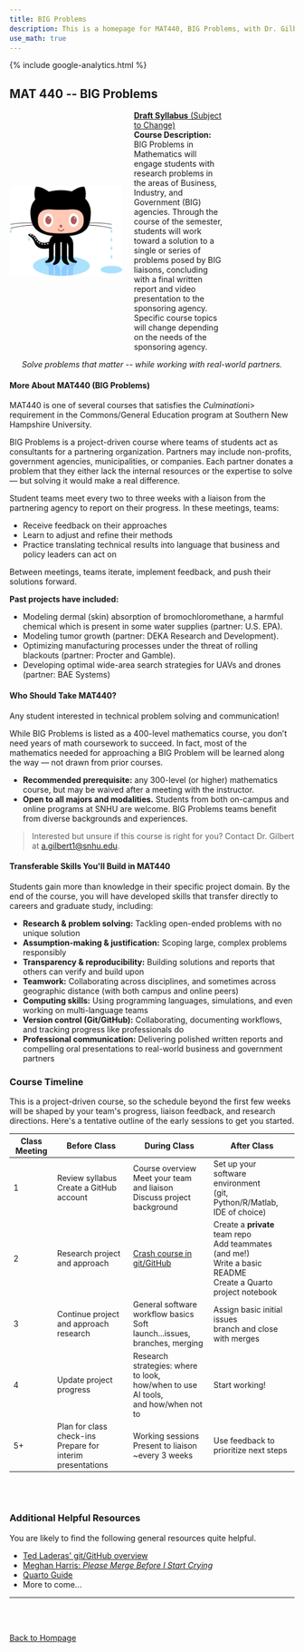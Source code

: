```yaml
---
title: BIG Problems
description: This is a homepage for MAT440, BIG Problems, with Dr. Gilbert at Southern New Hampshire University. In this course, student teams collaborate with a partner from Business, Industry, or Government (BIG) to tackle real-world problems whose solutions can make a meaningful impact for the partnering entity.
use_math: true
---
```


{% include google-analytics.html %}

## MAT 440 -- BIG Problems

<script>
MathJax = {
  tex: {
    inlineMath: [['$', '$'], ['\\(', '\\)']]
  },
  svg: {
    fontCache: 'global'
  }
};
</script>
<script type="text/javascript" id="MathJax-script" async
  src="https://cdn.jsdelivr.net/npm/mathjax@3/es5/tex-svg.js">
</script>

<div style="display: flex; justify-content: space-between; align-items: center; flex-wrap: wrap;">
  <!-- Left Side: Your Info -->
  <div style="display: flex; align-items: center; max-width: 75%;">
    <img src="/SiteFiles/octocat_drip.jpg" alt="GitHub OctoCat Dripping After Swimming" style="width: 200px; margin-right: 20px;">
    <div>
      <p style="margin: 0;"><a href="https://drive.google.com/file/d/1dpKgoDG4p24jO0MiYis4J9pmOrj-OqcK/view?usp=sharing"><strong>Draft Syllabus</strong> (Subject to Change)</a></p>
      <p style="margin: 0;"><strong>Course Description:</strong> BIG Problems in Mathematics will engage students with research problems in the areas of Business, Industry, and Government (BIG) agencies. Through the course of the semester, students will work toward a solution to a single or series of problems posed by BIG liaisons, concluding with a final written report and video presentation to the sponsoring agency. Specific course topics will change depending on the needs of the sponsoring agency.</p>
    </div>
  </div>
</div>

<p><center><i>Solve problems that matter -- while working with real-world partners.</i></center></p>

#### More About MAT440 (BIG Problems)

<p>MAT440 is one of several courses that satisfies the <i>Culmination</i>i> requirement in the Commons/General Education program at Southern New Hampshire University.
</p>

<p> BIG Problems is a project-driven course where teams of students act as consultants for a partnering organization. Partners may include non-profits, government agencies, municipalities, or companies. Each partner donates a problem that they either lack the internal resources or the expertise to solve — but solving it would make a real difference.
</p>

<p>Student teams meet every two to three weeks with a liaison from the partnering agency to report on their progress. In these meetings, teams:
</p>

  + Receive feedback on their approaches
  + Learn to adjust and refine their methods
  + Practice translating technical results into language that business and policy leaders can act on

<p>Between meetings, teams iterate, implement feedback, and push their solutions forward.
</p>

<p> <strong>Past projects have included:</strong>
</p>
  
  + Modeling dermal (skin) absorption of bromochloromethane, a harmful chemical which is present in some water supplies (partner: U.S. EPA).
  + Modeling tumor growth (partner: DEKA Research and Development).
  + Optimizing manufacturing processes under the threat of rolling blackouts (partner: Procter and Gamble).
  + Developing optimal wide-area search strategies for UAVs and drones (partner: BAE Systems)

#### Who Should Take MAT440? 

<p>Any student interested in technical problem solving and communication! </p>

<p> While BIG Problems is listed as a 400-level mathematics course, you don’t need years of math coursework to succeed. In fact, most of the mathematics needed for approaching a BIG Problem will be learned along the way — not drawn from prior courses.
</p>

  + <strong>Recommended prerequisite:</strong> any 300-level (or higher) mathematics course, but may be waived after a meeting with the instructor.
  + <strong>Open to all majors and modalities.</strong> Students from both on-campus and online programs at SNHU are welcome. BIG Problems teams benefit from diverse backgrounds and experiences.


> Interested but unsure if this course is right for you? Contact Dr. Gilbert at [a.gilbert1@snhu.edu](mailto:a.gilber1@snhu.edu).


#### Transferable Skills You'll Build in MAT440

<p>Students gain more than knowledge in their specific project domain. By the end of the course, you will have developed skills that transfer directly to careers and graduate study, including:
</p>

  + <strong>Research & problem solving:</strong> Tackling open-ended problems with no unique solution
  + <strong>Assumption-making & justification:</strong> Scoping large, complex problems responsibly
  + <strong>Transparency & reproducibility:</strong> Building solutions and reports that others can verify and build upon
  + <strong>Teamwork:</strong> Collaborating across disciplines, and sometimes across geographic distance (with both campus and online peers)
  + <strong>Computing skills:</strong> Using programming languages, simulations, and even working on multi-language teams
  + <strong>Version control (Git/GitHub):</strong> Collaborating, documenting workflows, and tracking progress like professionals do
  + <strong>Professional communication:</strong> Delivering polished written reports and compelling oral presentations to real-world business and government partners

### Course Timeline

This is a project-driven course, so the schedule beyond the first few weeks will be shaped by your team's progress, liaison feedback, and research directions. Here's a tentative outline of the early sessions to get you started.

| Class Meeting | Before Class | During Class | After Class |
|---------------|--------------|--------------|-------------|
| 1 | Review syllabus <br/> Create a GitHub account | Course overview <br/> Meet your team and liaison <br/> Discuss project background | Set up your software environment <br/> (git, Python/R/Matlab, IDE of choice) |
| 2 | Research project and approach | [Crash course in git/GitHub](https://agmath.github.io/intro_git/intro_git_slides.html) | Create a **private** team repo <br/> Add teammates (and me!) <br/> Write a basic README <br/> Create a Quarto project notebook |
| 3 | Continue project and approach research | General software workflow basics <br/> Soft launch...issues, branches, merging | Assign basic initial issues <br/> branch and close with merges |
| 4 | Update project progress | Research strategies: where to look, <br/> how/when to use AI tools, <br/> and how/when not to | Start working! |
| 5+ | Plan for class check-ins <br/> Prepare for interim presentations | Working sessions <br/> Present to liaison ~every 3 weeks | Use feedback to prioritize next steps |

<br/>
<br/>

### Additional Helpful Resources

You are likely to find the following general resources quite helpful.

+ [Ted Laderas' git/GitHub overview](https://hutchdatascience.org/intro_git/#/title-slide)
+ [Meghan Harris: *Please Merge Before I Start Crying*](https://youtu.be/y2qdvYKKVdc?si=0sAG5HMmdOXqzirS)
+ [Quarto Guide](https://quarto.org/docs/guide/)
+ More to come...

***

<br/>
<br/>

[Back to Hompage](https://agmath.github.io/)
